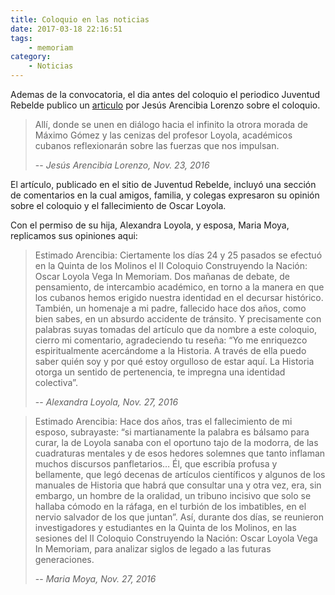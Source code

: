 ```yaml
---
title: Coloquio en las noticias
date: 2017-03-18 22:16:51
tags:
    - memoriam
category:
    - Noticias
---
```


Ademas de la convocatoria, el dia antes del coloquio el periodico Juventud Rebelde publico un [articulo](http://www.juventudrebelde.cu/cuba/2016-11-23/sesionara-en-la-habana-ii-coloquio-construyendo-la-nacion/) 
por Jesús Arencibia Lorenzo sobre el coloquio.

> Allí, donde se unen en diálogo hacia el infinito la otrora morada de Máximo Gómez y las
> cenizas del profesor Loyola, académicos cubanos reflexionarán sobre las fuerzas que 
> nos impulsan.
> 
> -- <cite>Jesús Arencibia Lorenzo, Nov. 23, 2016</cite>

El artículo, publicado en el sitio de Juventud Rebelde, incluyó una sección de comentarios en la cual amigos, familia, 
y colegas expresaron su opinión sobre el coloquio y el fallecimiento de Oscar Loyola.

Con el permiso de su hija, Alexandra Loyola, y esposa, Maria Moya, replicamos sus opiniones aqui:

> Estimado Arencibia: Ciertamente los días 24 y 25 pasados se efectuó en la Quinta de los 
> Molinos el II Coloquio Construyendo la Nación: Oscar Loyola Vega In Memoriam. Dos 
> mañanas de debate, de pensamiento, de intercambio académico, en torno a la manera en 
> que los cubanos hemos erigido nuestra identidad en el decursar histórico. También, un 
> homenaje a mi padre, fallecido hace dos años, como bien sabes, en un absurdo accidente 
> de tránsito. Y precisamente con palabras suyas tomadas del artículo que da nombre a este 
> coloquio, cierro mi comentario, agradeciendo tu reseña: “Yo me enriquezco espiritualmente 
> acercándome a la Historia. A través de ella puedo saber quién soy y por qué estoy 
> orgulloso de estar aquí. La Historia otorga un sentido de pertenencia, te impregna una 
> identidad colectiva”.
>
> -- <cite>Alexandra Loyola, Nov. 27, 2016</cite>

> Estimado Arencibia: Hace dos años, tras el fallecimiento de mi esposo, subrayaste: “si 
> martianamente la palabra es bálsamo para curar, la de Loyola sanaba con el oportuno tajo 
> de la modorra, de las cuadraturas mentales y de esos hedores solemnes que tanto 
> inflaman muchos discursos panfletarios… Él, que escribía profusa y bellamente, que legó 
> decenas de artículos científicos y algunos de los manuales de Historia que habrá que 
> consultar una y otra vez, era, sin embargo, un hombre de la oralidad, un tribuno incisivo 
> que solo se hallaba cómodo en la ráfaga, en el turbión de los imbatibles, en el nervio 
> salvador de los que juntan”. Así, durante dos días, se reunieron investigadores y 
> estudiantes en la Quinta de los Molinos, en las sesiones del II Coloquio Construyendo la 
> Nación: Oscar Loyola Vega In Memoriam, para analizar siglos de legado a las futuras 
> generaciones.
>
> -- <cite>Maria Moya, Nov. 27, 2016</cite>
